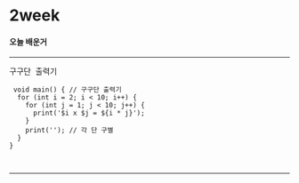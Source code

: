 # 2week

#### 오늘 배운거

<hr>
<pre>
구구단 출력기
<code>
 void main() { // 구구단 출력기
  for (int i = 2; i < 10; i++) {
    for (int j = 1; j < 10; j++) {
      print('$i x $j = ${i * j}');
    }
    print(''); // 각 단 구별
  }
} 
</pre>
</code>
<hr>
